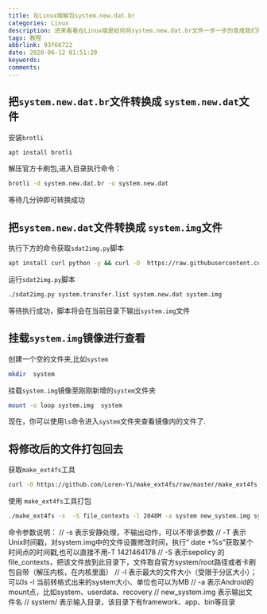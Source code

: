 ```yaml
---
title: 在Linux端解包system.new.dat.br
categories: Linux
description: 进来看看在Linux端是如何将system.new.dat.br文件一步一步的变成我们熟悉的system.img的。叭
tags: 教程
abbrlink: 93f66722
date: 2020-06-12 01:51:20
keywords:
comments:
---
```

<!--more-->
## 把`system.new.dat.br`文件转换成 `system.new.dat`文件
安装`brotli`
```  bash
apt install brotli
```
解压官方卡刷包,进入目录执行命令：
```  bash
brotli -d system.new.dat.br -o system.new.dat
```
等待几分钟即可转换成功

## 把`system.new.dat`文件转换成 `system.img`文件

执行下方的命令获取`sdat2img.py`脚本
``` bash
apt install curl python -y && curl -O  https://raw.githubusercontent.com/xpirt/sdat2img/master/sdat2img.py && chmod +x sdat2img.py
```
运行`sdat2img.py`脚本
``` bash
./sdat2img.py system.transfer.list system.new.dat system.img
```
等待执行成功，脚本将会在当前目录下输出`system.img`文件

## 挂载`system.img`镜像进行查看
创建一个空的文件夹,比如`system`
``` bash
mkdir  system
```
挂载`system.img`镜像至刚刚新增的`system`文件夹
``` bash
mount -o loop system.img  system
```
现在，你可以使用`ls`命令进入`system`文件夹查看镜像内的文件了.

## 将修改后的文件打包回去
获取`make_ext4fs`工具
``` bash
curl -O https://github.com/Loren-Yi/make_ext4fs/raw/master/make_ext4fs && chmod +x make_ext4fs
```
使用 `make_ext4fs`工具打包
```  bash
./make_ext4fs -s  -S file_contexts -l 2048M -a system new_system.img system/
```
命令参数说明：
// -s 表示安静处理，不输出动作，可以不带该参数
// -T 表示Unix时间戳，对system.img中的文件设置修改时间，执行“
date +%s”获取某个时间点的时间戳,也可以直接不用-T 1421464178 
// -S 表示sepolicy 的file_contexts，把该文件放到此目录下，文件取自官方system/root路径或者卡刷包自带（解压内核，在内核里面）
// -l 表示最大的文件大小（受限于分区大小）；可以ls -l 当前转格式出来的system大小、单位也可以为MB
// -a 表示Android的mount点，比如system、userdata、recovery
// new_system.img 表示输出文件名
// system/ 表示输入目录，该目录下有framework、app、bin等目录
